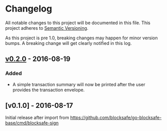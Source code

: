 # Changelog

All notable changes to this project will be documented in this
file.  This project adheres to [Semantic Versioning](http://semver.org/).

As this project is pre 1.0, breaking changes may happen for minor version
bumps.  A breaking change will get clearly notified in this log.

## [v0.2.0] - 2016-08-19

### Added

- A simple transaction summary will now be printed after the user provides the transaction envelope.

## [v0.1.0] - 2016-08-17

Initial release after import from https://github.com/blocksafe/go-blocksafe-base/cmd/blocksafe-sign

[Unreleased]: https://github.com/blocksafe/go/compare/blocksafe-sign-v0.2.0...master
[v0.2.0]: https://github.com/blocksafe/go/compare/blocksafe-sign-v0.1.0...v0.2.0
